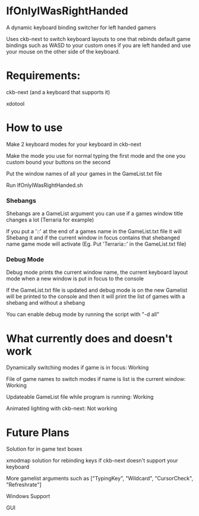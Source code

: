 # IfOnlyIWasRightHanded
A dynamic keyboard binding switcher for left handed gamers

Uses ckb-next to switch keyboard layouts to one that rebinds default game bindings such as WASD to your custom ones if you are left handed and use your mouse on the other side of the keyboard.

# Requirements:
ckb-next (and a keyboard that supports it)

xdotool

# How to use

Make 2 keyboard modes for your keyboard in ckb-next

Make the mode you use for normal typing the first mode and the one you custom bound your buttons on the second

Put the window names of all your games in the GameList.txt file

Run IfOnlyIWasRightHanded.sh

### Shebangs

Shebangs are a GameList argument you can use if a games window title changes a lot (Terraria for example)

If you put a '::' at the end of a games name in the GameList.txt file it will Shebang it and if the current window in focus contains that shebanged name game mode will activate (Eg. Put 'Terraria::' in the GameList.txt file)

### Debug Mode

Debug mode prints the current window name, the current keyboard layout mode when a new window is put in focus to the console

If the GameList.txt file is updated and debug mode is on the new Gamelist will be printed to the console and then it will print the list of games with a shebang and without a shebang

You can enable debug mode by running the script with "-d all"

# What currently does and doesn't work
Dynamically switching modes if game is in focus: Working

File of game names to switch modes if name is list is the current window: Working

Updateable GameList file while program is running: Working

Animated lighting with ckb-next: Not working


# Future Plans

Solution for in game text boxes

xmodmap solution for rebinding keys if ckb-next doesn't support your keyboard

More gamelist arguments such as ["TypingKey", "Wildcard", "CursorCheck", "Refreshrate"]

Windows Support

GUI
